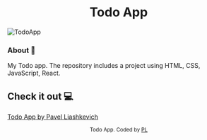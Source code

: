 <h1 align="center">Todo App</h1>

![TodoApp](https://user-images.githubusercontent.com/75558987/183900016-73dc9bcc-8b9e-4c08-9fae-434ffe875084.png)

### About 🔧

My Todo app.
The repository includes a project using HTML, CSS, JavaScript, React.

## Check it out 💻

[Todo App by Pavel Liashkevich](https://todo-app-infotecs.herokuapp.com/)

<div align="center">
<sub>Todo App. Coded by 
  <a href="https://github.com/PavelLiashkevich">PL</a>
  </a>
</div>
